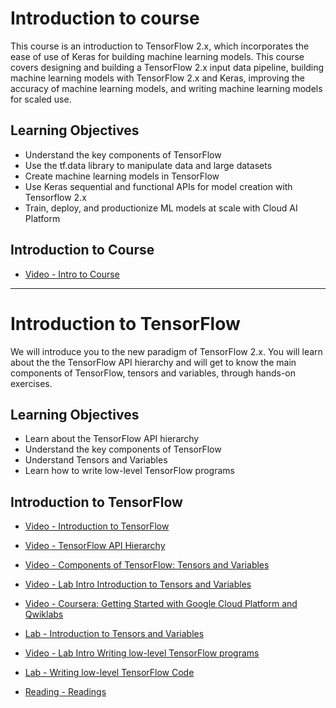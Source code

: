 # Introduction to course

This course is an introduction to TensorFlow 2.x, which incorporates the ease of use of Keras for building machine learning models. This course covers designing and building a TensorFlow 2.x input data pipeline, building machine learning models with TensorFlow 2.x and Keras, improving the accuracy of machine learning models, and writing machine learning models for scaled use.

## Learning Objectives

- Understand the key components of TensorFlow
- Use the tf.data library to manipulate data and large datasets
- Create machine learning models in TensorFlow
- Use Keras sequential and functional APIs for model creation with Tensorflow 2.x
- Train, deploy, and productionize ML models at scale with Cloud AI Platform

## Introduction to Course

- [Video - Intro to Course](https://www.coursera.org/learn/intro-tensorflow/lecture/t6nP6/intro-to-course)

---

# Introduction to TensorFlow

We will introduce you to the new paradigm of TensorFlow 2.x. You will learn about the the TensorFlow API hierarchy and will get to know the main components of TensorFlow, tensors and variables, through hands-on exercises.

## Learning Objectives

- Learn about the TensorFlow API hierarchy
- Understand the key components of TensorFlow
- Understand Tensors and Variables
- Learn how to write low-level TensorFlow programs

## Introduction to TensorFlow

- [Video - Introduction to TensorFlow](https://www.coursera.org/learn/intro-tensorflow/lecture/Spag9/introduction-to-tensorflow)

- [Video - TensorFlow API Hierarchy](https://www.coursera.org/learn/intro-tensorflow/lecture/hna5B/tensorflow-api-hierarchy)

- [Video - Components of TensorFlow: Tensors and Variables](https://www.coursera.org/learn/intro-tensorflow/lecture/n691C/components-of-tensorflow-tensors-and-variables)

- [Video - Lab Intro Introduction to Tensors and Variables](https://www.coursera.org/learn/intro-tensorflow/lecture/FaRBU/lab-intro-introduction-to-tensors-and-variables)

- [Video - Coursera: Getting Started with Google Cloud Platform and Qwiklabs](https://www.coursera.org/learn/intro-tensorflow/lecture/N4Gd3/coursera-getting-started-with-google-cloud-platform-and-qwiklabs)

- [Lab - Introduction to Tensors and Variables](./Labs/tensors-variables.ipynb)

- [Video - Lab Intro Writing low-level TensorFlow programs](https://www.coursera.org/learn/intro-tensorflow/lecture/W4uFh/lab-intro-writing-low-level-tensorflow-programs)

- [Lab - Writing low-level TensorFlow Code](./Labs/write_low_level_code.ipynb)

- [Reading - Readings](https://www.coursera.org/learn/intro-tensorflow/supplement/FCq8H/readings)